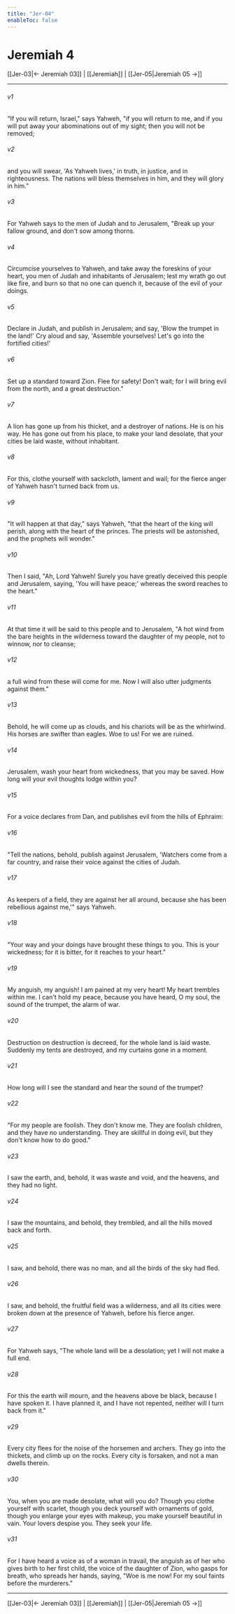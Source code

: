 ```yaml
---
title: "Jer-04"
enableToc: false
---
```

# Jeremiah 4

[[Jer-03|← Jeremiah 03]] | [[Jeremiah]] | [[Jer-05|Jeremiah 05 →]]
***



###### v1 
"If you will return, Israel," says Yahweh, "if you will return to me, and if you will put away your abominations out of my sight; then you will not be removed; 

###### v2 
and you will swear, 'As Yahweh lives,' in truth, in justice, and in righteousness. The nations will bless themselves in him, and they will glory in him." 

###### v3 
For Yahweh says to the men of Judah and to Jerusalem, "Break up your fallow ground, and don't sow among thorns. 

###### v4 
Circumcise yourselves to Yahweh, and take away the foreskins of your heart, you men of Judah and inhabitants of Jerusalem; lest my wrath go out like fire, and burn so that no one can quench it, because of the evil of your doings. 

###### v5 
Declare in Judah, and publish in Jerusalem; and say, 'Blow the trumpet in the land!' Cry aloud and say, 'Assemble yourselves! Let's go into the fortified cities!' 

###### v6 
Set up a standard toward Zion. Flee for safety! Don't wait; for I will bring evil from the north, and a great destruction." 

###### v7 
A lion has gone up from his thicket, and a destroyer of nations. He is on his way. He has gone out from his place, to make your land desolate, that your cities be laid waste, without inhabitant. 

###### v8 
For this, clothe yourself with sackcloth, lament and wail; for the fierce anger of Yahweh hasn't turned back from us. 

###### v9 
"It will happen at that day," says Yahweh, "that the heart of the king will perish, along with the heart of the princes. The priests will be astonished, and the prophets will wonder." 

###### v10 
Then I said, "Ah, Lord Yahweh! Surely you have greatly deceived this people and Jerusalem, saying, 'You will have peace;' whereas the sword reaches to the heart." 

###### v11 
At that time it will be said to this people and to Jerusalem, "A hot wind from the bare heights in the wilderness toward the daughter of my people, not to winnow, nor to cleanse; 

###### v12 
a full wind from these will come for me. Now I will also utter judgments against them." 

###### v13 
Behold, he will come up as clouds, and his chariots will be as the whirlwind. His horses are swifter than eagles. Woe to us! For we are ruined. 

###### v14 
Jerusalem, wash your heart from wickedness, that you may be saved. How long will your evil thoughts lodge within you? 

###### v15 
For a voice declares from Dan, and publishes evil from the hills of Ephraim: 

###### v16 
"Tell the nations, behold, publish against Jerusalem, 'Watchers come from a far country, and raise their voice against the cities of Judah. 

###### v17 
As keepers of a field, they are against her all around, because she has been rebellious against me,'" says Yahweh. 

###### v18 
"Your way and your doings have brought these things to you. This is your wickedness; for it is bitter, for it reaches to your heart." 

###### v19 
My anguish, my anguish! I am pained at my very heart! My heart trembles within me. I can't hold my peace, because you have heard, O my soul, the sound of the trumpet, the alarm of war. 

###### v20 
Destruction on destruction is decreed, for the whole land is laid waste. Suddenly my tents are destroyed, and my curtains gone in a moment. 

###### v21 
How long will I see the standard and hear the sound of the trumpet? 

###### v22 
"For my people are foolish. They don't know me. They are foolish children, and they have no understanding. They are skillful in doing evil, but they don't know how to do good." 

###### v23 
I saw the earth, and, behold, it was waste and void, and the heavens, and they had no light. 

###### v24 
I saw the mountains, and behold, they trembled, and all the hills moved back and forth. 

###### v25 
I saw, and behold, there was no man, and all the birds of the sky had fled. 

###### v26 
I saw, and behold, the fruitful field was a wilderness, and all its cities were broken down at the presence of Yahweh, before his fierce anger. 

###### v27 
For Yahweh says, "The whole land will be a desolation; yet I will not make a full end. 

###### v28 
For this the earth will mourn, and the heavens above be black, because I have spoken it. I have planned it, and I have not repented, neither will I turn back from it." 

###### v29 
Every city flees for the noise of the horsemen and archers. They go into the thickets, and climb up on the rocks. Every city is forsaken, and not a man dwells therein. 

###### v30 
You, when you are made desolate, what will you do? Though you clothe yourself with scarlet, though you deck yourself with ornaments of gold, though you enlarge your eyes with makeup, you make yourself beautiful in vain. Your lovers despise you. They seek your life. 

###### v31 
For I have heard a voice as of a woman in travail, the anguish as of her who gives birth to her first child, the voice of the daughter of Zion, who gasps for breath, who spreads her hands, saying, "Woe is me now! For my soul faints before the murderers."

***
[[Jer-03|← Jeremiah 03]] | [[Jeremiah]] | [[Jer-05|Jeremiah 05 →]]
